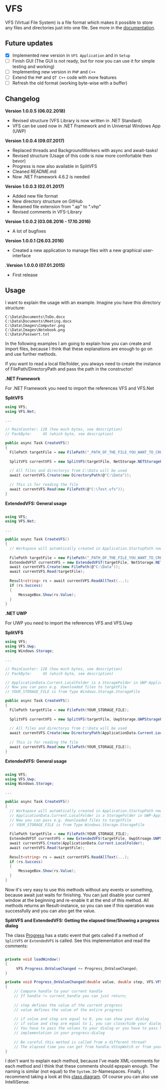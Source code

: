 # VFS
VFS (Virtual File System) is a file format which makes it possible to store any files and directories just into one file. See more in the [documentation](https://github.com/andy123456789088/VFS/blob/master/Documentation/Documentation%20VFS.pdf).

## Future updates
- [X] Implemented new version in `VFS Application` and in `Setup`
- [ ] Finish GUI (The GUI is not ready, but for now you can use it for simple testing and working)
- [ ] Implementing new version in `PHP` and `C++`
- [ ] Extend the `PHP` and `QT C++` code with more features
- [ ] Refresh the old format (working byte-wise with a buffer)

## Changelog

**Version 1.0.0.5 (06.02.2018)**
- Revised structure (VFS Library is now written in .NET Standard)
- VFS can be used now in .NET Framework and in Universal Windows App (UWP)

**Version 1.0.0.4 (09.07.2017)**
- Replaced threads and BackgroundWorkers with async and await-tasks!
- Revised structure (Usage of this code is now more comfortable then bevor)
- Progress is now also available in SplitVFS
- Cleaned README.md
- Now .NET Framework 4.6.2 is needed

**Version 1.0.0.3 (02.01.2017)**
- Added new file format
- New directory structure on GitHub
- Renamed file extension from ".ap" to ".vhp"
- Revised comments in VFS-Library

**Version 1.0.0.2 (03.08.2016 - 17.10.2016)**
- A lot of bugfixes

**Version 1.0.0.1 (26.03.2016)**
- Created a new application to manage files with a new graphical user-interface

.**Version 1.0.0.0 (07.01.2015)**
- First release

## Usage

I want to explain the usage with an example. Imagine you have this directory structure:
```
C:\Data\Documents\ToDo.docx
C:\Data\Documents\Meeting.docx
C:\Data\Images\Computer.png
C:\Data\Images\Notebook.png
C:\Data\Passwort.txt
```
In the following examples I am going to explain how you can create and import files, because
I think that these explanations are enough to go on and use further methods. 

If you want to read a local file/folder, you always need to create the instance of FilePath/DirectoryPath and pass the path
in the constructor!

**.NET Framework**
 
 For .NET Framework you need to import the references VFS and VFS.Net
 
**SplitVFS**
```csharp
using VFS;
using VFS.Net;

...

// MainCounter: 128 (how much bytes, see description)
// PackByte:     45 (which byte, see description)

public async Task CreateVFS()
{
  FilePath targetFile = new FilePath("_PATH_OF_THE_FILE_YOU_WANT_TO_CREATE");
  
  SplitVFS currentVFS = new SplitVFS(targetFile, NetStorage.NETStorageProvider, 128, 45);
  
  // All files and directorys from C:\Data will be used
  await currentVFS.Create(new DirectoryPath(@"C:\Data"));   
  
  // This is for reading the file
  await currentVFS.Read(new FilePath(@"C:\Test.vfs"));
}
```

**ExtendedVFS: General usage**
```csharp

using VFS;
using VFS.Net;

...

public async Task CreateVFS()
{
  // Workspace will automtically created in Application.StartupPath now
  
  FilePath targetFile = new FilePath("_PATH_OF_THE_FILE_YOU_WANT_TO_CREATE");
  ExtendedVFST currentVFS = new ExtendedVFST(targetFile, NetStorage.NETStorageProvider, 32768); // 32768 is the default buffer-size
  await currentVFS.Create(new FilePath(@"C:\Data"));
  await currentVFS.Read(targetFile);
  
  Result<string> rs = await currentVFS.ReadAllText(...);
  if (rs.Success)
  {
      MessageBox.Show(rs.Value);
  }
}

```
**.NET UWP**

For UWP you need to import the references VFS and VFS.Uwp

**SplitVFS**
```csharp
using VFS;
using VFS.Uwp;
using Windows.Storage;

...

// MainCounter: 128 (how much bytes, see description)
// PackByte:     45 (which byte, see description)

// ApplicationData.Current.LocalFolder is a StorageFolder in UWP-Applications
// Now you can pass e.g. downloaded files to targetFile
// YOUR_STORAGE_FILE is from Type Windows.Storage.StorageFile

public async Task CreateVFS()
{
  FilePath targetFile = new FilePath(YOUR_STORAGE_FILE);
  
  SplitVFS currentVFS = new SplitVFS(targetFile, UwpStorage.UWPStorageProvider, 128, 45);
  
  // All files and directorys from C:\Data will be used
  await currentVFS.Create(new DirectoryPath(ApplicationData.Current.LocalFolder)); 
  
  // This is for reading the file
  await currentVFS.Read(new FilePath(YOUR_STORAGE_FILE));
}
```

**ExtendedVFS: General usage**
```csharp

using VFS;
using VFS.Uwp;
using Windows.Storage;

...

public async Task CreateVFS()
{
  // Workspace will automtically created in Application.StartupPath now
  // ApplicationData.Current.LocalFolder is a StorageFolder in UWP-Applications
  // Now you can pass e.g. downloaded files to targetFile
  // YOUR_STORAGE_FILE is from Type Windows.Storage.StorageFile
  
  FilePath targetFile = new FilePath(YOUR_STORAGE_FILE);
  ExtendedVFST currentVFS = new ExtendedVFS(targetFile, UwpStroage.UWPStorageProvider, 32768); // 32768 is the default buffer-size
  await currentVFS.Create(ApplicationData.Current.LocalFolder);
  await currentVFS.Read(targetFile);  
  
  Result<string> rs = await currentVFS.ReadAllText(...);
  if (rs.Success)
  {
      MessageBox.Show(rs.Value);
  }
}
```

Now it's very easy to use this methods without any events or something, because await just waits for finishing.
You can just disable your current window at the beginning and re-enable it at the end of this method.
All methods returns an Result-instance, so you can see if this operation was successfully and you can also get the
value.


**SplitVFS and ExtendedVFS: Getting the elapsed time/Showing a progress dialog**

The class [Progress](https://github.com/andy123456789088/VFS/blob/master/VFS/VFS/Progress.cs) has a static event that gets called if a method of `SplitVFS` or `ExtendedVFS` is called. See this implementation and read the comments:

```csharp

private void loadWindow()
{
     VFS.Progress.OnValueChanged += Progress_OnValueChanged;
}

private void Progress_OnValueChanged(double value, double step, VFS.VFS handle)
{
    // Compare handle to your current handle
    // If handle != current_handle you can just return;
    
    // step defines the value of the current progress
    // value defines the value of the entire progress
    
    // if value and step are equal to 0, you can show your dialog
    // if value and step are equal to 1, you can close/hide your dialog
    // You have to pass the values to your dialog or you have to pass handle to your dialog and do this
    // implementation in your progress-dialog
    
    // Be careful this method is called from a different thread!
    // The elapsed time you can get from handle.VStopWatch or from your own reference to your currentVFS-instance!
}
```

I don't want to explain each method, because I've made XML-comments for each method and I think that these comments should
epxpain enough. The naming is similar (not equal) to the `System.IO`-Namespaces.
Finally, I recommend taking a look at this [class diagram](https://github.com/andy123456789088/VFS/blob/master/Documentation/Overview.png). Of course you can also use IntelliSense.
